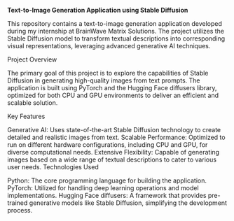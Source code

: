 **Text-to-Image Generation Application using Stable Diffusion**

This repository contains a text-to-image generation application developed during my internship at BrainWave Matrix Solutions. The project utilizes the Stable Diffusion model to transform textual descriptions into corresponding visual representations, leveraging advanced generative AI techniques.

Project Overview

The primary goal of this project is to explore the capabilities of Stable Diffusion in generating high-quality images from text prompts. The application is built using PyTorch and the Hugging Face diffusers library, optimized for both CPU and GPU environments to deliver an efficient and scalable solution.

Key Features

Generative AI: Uses state-of-the-art Stable Diffusion technology to create detailed and realistic images from text.
Scalable Performance: Optimized to run on different hardware configurations, including CPU and GPU, for diverse computational needs.
Extensive Flexibility: Capable of generating images based on a wide range of textual descriptions to cater to various user needs.
Technologies Used

Python: The core programming language for building the application.
PyTorch: Utilized for handling deep learning operations and model implementations.
Hugging Face diffusers: A framework that provides pre-trained generative models like Stable Diffusion, simplifying the development process.
